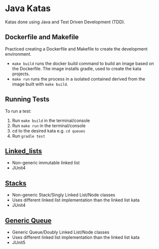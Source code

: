 # Java Katas

Katas done using Java and Test Driven Development (TDD).

## Dockerfile and Makefile
Practiced creating a Dockerfile and Makefile to create the development environment.

- `make build` runs the docker build command to build an image based on the Dockerfile. The image installs gradle, used to create the kata projects.
- `make run` runs the process in a isolated contained derived from the image built with `make build`.

## Running Tests
To run a test:
1. Run `make build` in the terminal/console
2. Run `make run` in the terminal/console
3. cd to the desired kata e.g. `cd queues`
4. Run `gradle test`

## [Linked_lists](https://github.com/KDvu/katas/tree/master/java/linked_lists)
- Non-generic immutable linked list
- JUnit4

## [Stacks](https://github.com/KDvu/katas/tree/master/java/stacks)
- Non-generic Stack/Singly Linked List/Node classes
- Uses different linked list implementation than the linked list kata
- JUnit4

## [Generic Queue](https://github.com/KDvu/katas/tree/master/java/queues)
- Generic Queue/Doubly Linked List/Node classes
- Uses different linked list implementation than the linked list kata
- JUnit5